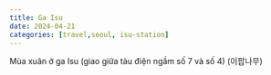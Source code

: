 ```yaml
---
title: Ga Isu
date: 2024-04-21
categories: [travel,seoul, isu-station]
---
```


Mùa xuân ở ga Isu (giao giữa tàu điện ngầm số 7 và số 4) (이팝나무)
